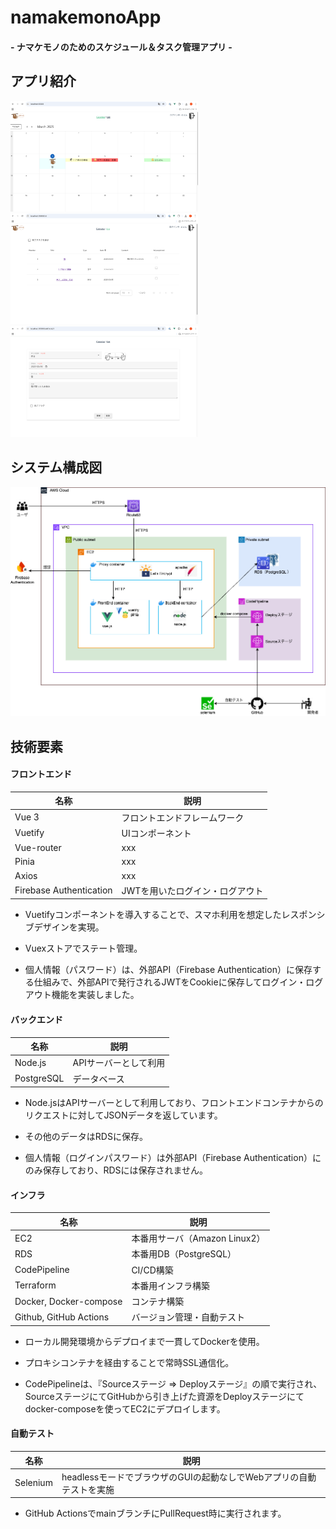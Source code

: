 # namakemonoApp
#### - ナマケモノのためのスケジュール＆タスク管理アプリ - 

## アプリ紹介
<img src="./front/app/vue-project/src/assets/HC_Calender.png" width="300px">
<img src="./front/app/vue-project/src/assets/HC_List.png" width="300px">
<img src="./front/app/vue-project/src/assets/HC_taskDetail.png" width="300px">


## システム構成図
<img src="./front/app/vue-project/src/assets/system.png" width="３00px">

## 技術要素

#### フロントエンド
| 名称 | 説明 |
| ---- | ---- |
| Vue 3 | フロントエンドフレームワーク |
| Vuetify | UIコンポーネント |
| Vue-router | xxx |
| Pinia | xxx |
| Axios | xxx |
| Firebase Authentication | JWTを用いたログイン・ログアウト |

- Vuetifyコンポーネントを導入することで、スマホ利用を想定したレスポンシブデザインを実現。

- Vuexストアでステート管理。

- 個人情報（パスワード）は、外部API（Firebase Authentication）に保存する仕組みで、外部APIで発行されるJWTをCookieに保存してログイン・ログアウト機能を実装しました。


#### バックエンド
| 名称 | 説明 |
| ---- | ---- |
| Node.js | APIサーバーとして利用 |
| PostgreSQL | データベース |

- Node.jsはAPIサーバーとして利用しており、フロントエンドコンテナからのリクエストに対してJSONデータを返しています。

- その他のデータはRDSに保存。

- 個人情報（ログインパスワード）は外部API（Firebase Authentication）にのみ保存しており、RDSには保存されません。

#### インフラ
| 名称 | 説明 |
| ---- | ---- |
| EC2 | 本番用サーバ（Amazon Linux2） |
| RDS | 本番用DB（PostgreSQL） |
| CodePipeline | CI/CD構築 |
| Terraform | 本番用インフラ構築 |
| Docker, Docker-compose | コンテナ構築 |
| Github, GitHub Actions  | バージョン管理・自動テスト |

- ローカル開発環境からデプロイまで一貫してDockerを使用。

- プロキシコンテナを経由することで常時SSL通信化。

- CodePipelineは、『Sourceステージ => Deployステージ』の順で実行され、SourceステージにてGitHubから引き上げた資源をDeployステージにてdocker-composeを使ってEC2にデプロイします。


#### 自動テスト
| 名称 | 説明 |
| ---- | ---- |
| Selenium | headlessモードでブラウザのGUIの起動なしでWebアプリの自動テストを実施 |

- GitHub ActionsでmainブランチにPullRequest時に実行されます。

